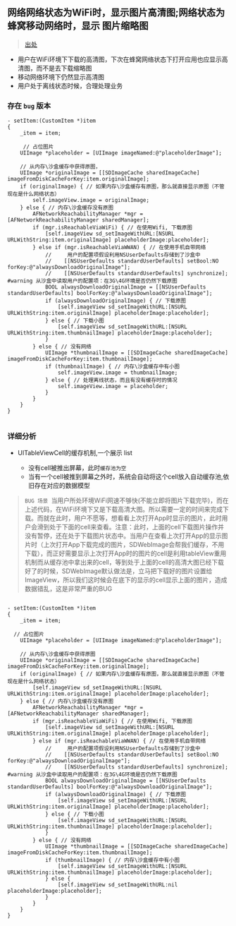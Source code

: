 ## 网络网络状态为WiFi时，显示图片高清图;网络状态为蜂窝移动网络时，显示 图片缩略图

> [出处](https://www.jianshu.com/p/dabc0c6d083e)

- 用户在WiFi环境下下载的高清图，下次在蜂窝网络状态下打开应用也应显示高清图，而不是去下载缩略图
- 移动网络环境下仍然显示高清图
- 用户处于离线状态时候，合理处理业务

### 存在 `bug` 版本

```
- setItem:(CustomItem *)item
{
    _item = item;
    
     // 占位图片
    UIImage *placeholder = [UIImage imageNamed:@"placeholderImage"];
    
    // 从内存\沙盒缓存中获得原图，
    UIImage *originalImage = [[SDImageCache sharedImageCache] imageFromDiskCacheForKey:item.originalImage];
    if (originalImage) { // 如果内存\沙盒缓存有原图，那么就直接显示原图（不管现在是什么网络状态）
        self.imageView.image = originalImage;
    } else { // 内存\沙盒缓存没有原图
        AFNetworkReachabilityManager *mgr = [AFNetworkReachabilityManager sharedManager];
        if (mgr.isReachableViaWiFi) { // 在使用Wifi, 下载原图
            [self.imageView sd_setImageWithURL:[NSURL URLWithString:item.originalImage] placeholderImage:placeholder];
        } else if (mgr.isReachableViaWWAN) { // 在使用手机自带网络
            //     用户的配置项假设利用NSUserDefaults存储到了沙盒中
            //    [[NSUserDefaults standardUserDefaults] setBool:NO forKey:@"alwaysDownloadOriginalImage"];
            //    [[NSUserDefaults standardUserDefaults] synchronize];
#warning 从沙盒中读取用户的配置项：在3G\4G环境是否仍然下载原图
            BOOL alwaysDownloadOriginalImage = [[NSUserDefaults standardUserDefaults] boolForKey:@"alwaysDownloadOriginalImage"];
            if (alwaysDownloadOriginalImage) { // 下载原图
                [self.imageView sd_setImageWithURL:[NSURL URLWithString:item.originalImage] placeholderImage:placeholder];
            } else { // 下载小图
                [self.imageView sd_setImageWithURL:[NSURL URLWithString:item.thumbnailImage] placeholderImage:placeholder];
            }
        } else { // 没有网络
            UIImage *thumbnailImage = [[SDImageCache sharedImageCache] imageFromDiskCacheForKey:item.thumbnailImage];
            if (thumbnailImage) { // 内存\沙盒缓存中有小图
                self.imageView.image = thumbnailImage;
            } else { // 处理离线状态，而且有没有缓存时的情况
                self.imageView.image = placeholder;
            }
        }
    }
}


```

### 详细分析

- UITableViewCell的缓存机制,一个展示 list

	- 没有cell被推出屏幕，此时`缓存池为空` 
	- 当有一个cell被推到屏幕之外时，系统会自动将这个cell放入自动缓存池,依旧存在对应的数据模型

> `BUG 场景 `当用户所处环境WiFi网速不够快(不能立即将图片下载完毕)，而在上述代码，在WiFi环境下又是下载高清大图。所以需要一定的时间来完成下载。而就在此时，用户不愿等，想看看上次打开App时显示的图片，此时用户会滑到处于下面的cell来查看。注意：此时，上面的cell下载图片操作并没有暂停，还在处于下载图片状态中。当用户在查看上次打开App的显示图片时（上次打开App下载完成的图片，SDWebImage会帮我们缓存，不用下载），而正好需要显示上次打开App时的图片的cell是利用tableView重用机制而从缓存池中拿出来的cell，等到处于上面的cell的高清大图已经下载好了的时候，SDWebImage默认做法是，立马把下载好的图片设置给ImageView，所以我们这时候会在底下的显示的cell显示上面的图片，造成数据错乱，这是非常严重的BUG

```

- setItem:(CustomItem *)item
{
    _item = item;
    
  // 占位图片
    UIImage *placeholder = [UIImage imageNamed:@"placeholderImage"];
    
    // 从内存\沙盒缓存中获得原图
    UIImage *originalImage = [[SDImageCache sharedImageCache] imageFromDiskCacheForKey:item.originalImage];
    if (originalImage) { // 如果内存\沙盒缓存有原图，那么就直接显示原图（不管现在是什么网络状态）
        [self.imageView sd_setImageWithURL:[NSURL URLWithString:item.originalImage] placeholderImage:placeholder];
    } else { // 内存\沙盒缓存没有原图
        AFNetworkReachabilityManager *mgr = [AFNetworkReachabilityManager sharedManager];
        if (mgr.isReachableViaWiFi) { // 在使用Wifi, 下载原图
            [self.imageView sd_setImageWithURL:[NSURL URLWithString:item.originalImage] placeholderImage:placeholder];
        } else if (mgr.isReachableViaWWAN) { // 在使用手机自带网络
            //     用户的配置项假设利用NSUserDefaults存储到了沙盒中
            //    [[NSUserDefaults standardUserDefaults] setBool:NO forKey:@"alwaysDownloadOriginalImage"];
            //    [[NSUserDefaults standardUserDefaults] synchronize];
#warning 从沙盒中读取用户的配置项：在3G\4G环境是否仍然下载原图
            BOOL alwaysDownloadOriginalImage = [[NSUserDefaults standardUserDefaults] boolForKey:@"alwaysDownloadOriginalImage"];
            if (alwaysDownloadOriginalImage) { // 下载原图
                [self.imageView sd_setImageWithURL:[NSURL URLWithString:item.originalImage] placeholderImage:placeholder];
            } else { // 下载小图
                [self.imageView sd_setImageWithURL:[NSURL URLWithString:item.thumbnailImage] placeholderImage:placeholder];
            }
        } else { // 没有网络
            UIImage *thumbnailImage = [[SDImageCache sharedImageCache] imageFromDiskCacheForKey:item.thumbnailImage];
            if (thumbnailImage) { // 内存\沙盒缓存中有小图
                [self.imageView sd_setImageWithURL:[NSURL URLWithString:item.thumbnailImage] placeholderImage:placeholder];
            } else {
                [self.imageView sd_setImageWithURL:nil placeholderImage:placeholder];
            }
        }
    }
}

```









